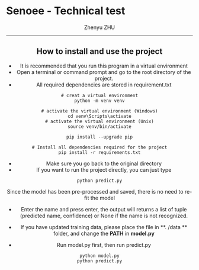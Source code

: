 # Senoee - Technical test 
<center>Zhenyu ZHU <center>

***

## How to install and use the project

- It is recommended that you run this program in a virtual environment
- Open a terminal or command prompt and go to the root directory of the project.
- All required dependencies are stored in requirement.txt

```
# creat a virtual environment
python -m venv venv

# activate the virtual environment (Windows)
cd venv\Scripts\activate
# activate the virtual environment (Unix)
source venv/bin/activate

pip install --upgrade pip

# Install all dependencies required for the project
pip install -r requirements.txt
```
- Make sure you go back to the original directory
- If you want to run the project directly, you can just type 

```
python predict.py
```
Since the model has been pre-processed and saved, there is no need to re-fit the model

- Enter the name and press enter, the output will returns a list of tuple (predicted name, confidence) or None if the name is not recognized.


- If you have updated training data, please place the file in **. /data ** folder, and change the **PATH** in **model.py**
- Run model.py first, then run predict.py

```
python model.py
python predict.py
```

